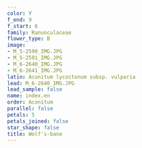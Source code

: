```yaml
---
color: Y
f_end: 9
f_start: 6
family: Ranunculaceae
flower_type: B
image:
- M_5-2590_IMG.JPG
- M_5-2591_IMG.JPG
- M_6-2640_IMG.JPG
- M_6-2641_IMG.JPG
latin: Aconitum lycoctonum subsp. vulparia
lead: M_6-2640_IMG.JPG
lead_sample: false
name: index.en
order: Aconitum
parallel: false
petals: 5
petals_joined: false
star_shape: false
title: Wolf's-bane
---
```

